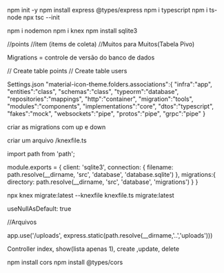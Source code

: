 npm init -y
npm install express @types/express
npm i typescript
npm i ts-node
npx tsc --init

npm i nodemon
npm i knex
npm install sqlite3

//points
//item (items de coleta)
//Muitos para Muitos(Tabela Pivo)


Migrations = controle de versão do banco de dados

// Create table points
// Create table users


Settings.json
     "material-icon-theme.folders.associations":{
         "infra":"app",
         "entities":"class",
         "schemas":"class",
         "typeorm":"database",
         "repositories":"mappings",
         "http":"container",
         "migration":"tools",
         "modules":"components",
         "implementations":"core",
         "dtos":"typescript",
         "fakes":"mock",
         "websockets":"pipe",
         "protos":"pipe",
         "grpc":"pipe"
    }


criar as migrations com up e down

criar um arquivo 
    /knexfile.ts

import path from 'path';

module.exports = {
    client: 'sqlite3',
    connection: {
        filename: path.resolve(__dirname, 'src', 'database', 'database.sqlite')
    },
    migrations:{
        directory: path.resolve(__dirname, 'src', 'database', 'migrations')
    }
}

npx knex migrate:latest --knexfile knexfile.ts migrate:latest

useNullAsDefault: true

//Arquivos

app.use('/uploads', express.static(path.resolve(__dirname,'..','uploads')))


Controller
    index, show(lista apenas 1), create ,update, delete


npm install cors
npm install @types/cors